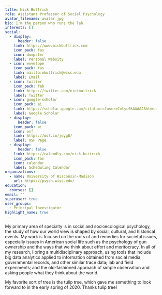 ```yaml
---
title: Nick Buttrick
role: Assistant Professor of Social Psychology
avatar_filename: avatar.jpg
bio: I'm the person who runs the lab.
interests: []
social:
  - display:
      header: false
    link: https://www.nickbuttrick.com
    icon_pack: fas
    icon: dumpster
    label: Personal Websity
  - icon: envelope
    icon_pack: fas
    link: mailto:nbuttrick@wisc.edu
    label: Email
  - icon: twitter
    icon_pack: fab
    link: https://twitter.com/nickbuttrick
    label: Twitter
  - icon: google-scholar
    icon_pack: ai
    link: https://scholar.google.com/citations?user=Cotye0kAAAAJ&hl=en
    label: Google Scholar
  - display:
      header: false
    icon_pack: ai
    icon: osf
    link: https://osf.io/jdyg8/
    label: OSF Page
  - display:
      header: false
    link: https://calendly.com/nick-buttrick
    icon_pack: fas
    icon: calendar
    label: Scheduling Calendar
organizations:
  - name: University of Wisconsin-Madison
    url: https://psych.wisc.edu/
education:
  courses: []
email: ""
superuser: true
user_groups:
  - Principal Investigator
highlight_name: true
---
```

My primary area of specialty is in social and socioecological psychology, the study of how our world view is shaped by social, cultural, and historical events. My work is focused on the roots of and remedies for societal issues, especially issues in American social life such as the psychology of gun ownership and the ways that we think about effort and meritocracy. In all of my research, I bring a multidisciplinary approach, using tools that include big data analytics applied to information obtained from social media, governmental records, and other similar trace data; lab and field experiments; and the old-fashioned approach of simple observation and asking people what they think about the world.

M﻿y favorite sort of tree is the tulip tree, which gave me something to look forward to in the early spring of 2020. Thanks tulip tree!